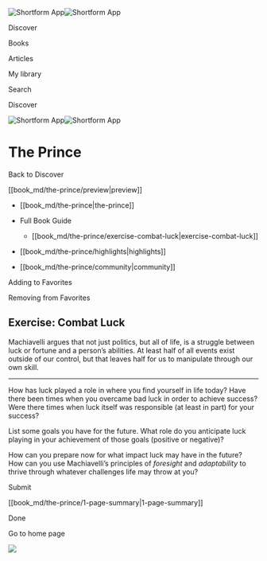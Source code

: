 ![Shortform App](/img/logo.36a2399e.svg)![Shortform App](/img/logo-dark.70c1b072.svg)

Discover

Books

Articles

My library

Search

Discover

![Shortform App](/img/logo.36a2399e.svg)![Shortform App](/img/logo-dark.70c1b072.svg)

# The Prince

Back to Discover

[[book_md/the-prince/preview|preview]]

  * [[book_md/the-prince|the-prince]]
  * Full Book Guide

    * [[book_md/the-prince/exercise-combat-luck|exercise-combat-luck]]
  * [[book_md/the-prince/highlights|highlights]]
  * [[book_md/the-prince/community|community]]



Adding to Favorites 

Removing from Favorites 

## Exercise: Combat Luck

Machiavelli argues that not just politics, but all of life, is a struggle between luck or fortune and a person’s abilities. At least half of all events exist outside of our control, but that leaves half for us to manipulate through our own skill.

* * *

How has luck played a role in where you find yourself in life today? Have there been times when you overcame bad luck in order to achieve success? Were there times when luck itself was responsible (at least in part) for your success?

List some goals you have for the future. What role do you anticipate luck playing in your achievement of those goals (positive or negative)?

How can you prepare now for what impact luck may have in the future? How can you use Machiavelli’s principles of _foresight_ and _adaptability_ to thrive through whatever challenges life may throw at you?

Submit 

[[book_md/the-prince/1-page-summary|1-page-summary]]

Done

Go to home page 

![](https://bat.bing.com/action/0?ti=56018282&Ver=2&mid=85416f83-04fc-4e14-9a00-f041a54cfbad&sid=1711133063fa11eebdec89a8b8ae3bbc&vid=171147a063fa11eea7440fcfeb230d96&vids=0&msclkid=N&pi=0&lg=en-US&sw=800&sh=600&sc=24&nwd=1&tl=Shortform%20%7C%20Book&p=https%3A%2F%2Fwww.shortform.com%2Fapp%2Fbook%2Fthe-prince%2Fexercise-combat-luck&r=&lt=282&evt=pageLoad&sv=1&rn=104019)
